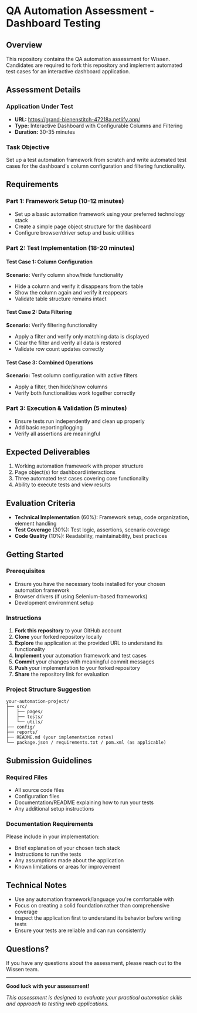 # QA Automation Assessment - Dashboard Testing

## Overview
This repository contains the QA automation assessment for Wissen. Candidates are required to fork this repository and implement automated test cases for an interactive dashboard application.

## Assessment Details

### Application Under Test
- **URL:** https://grand-bienenstitch-47218a.netlify.app/
- **Type:** Interactive Dashboard with Configurable Columns and Filtering
- **Duration:** 30-35 minutes

### Task Objective
Set up a test automation framework from scratch and write automated test cases for the dashboard's column configuration and filtering functionality.

## Requirements

### Part 1: Framework Setup (10-12 minutes)
- Set up a basic automation framework using your preferred technology stack
- Create a simple page object structure for the dashboard
- Configure browser/driver setup and basic utilities

### Part 2: Test Implementation (18-20 minutes)

#### Test Case 1: Column Configuration
**Scenario:** Verify column show/hide functionality
- Hide a column and verify it disappears from the table
- Show the column again and verify it reappears
- Validate table structure remains intact

#### Test Case 2: Data Filtering  
**Scenario:** Verify filtering functionality
- Apply a filter and verify only matching data is displayed
- Clear the filter and verify all data is restored
- Validate row count updates correctly

#### Test Case 3: Combined Operations
**Scenario:** Test column configuration with active filters
- Apply a filter, then hide/show columns
- Verify both functionalities work together correctly

### Part 3: Execution & Validation (5 minutes)
- Ensure tests run independently and clean up properly
- Add basic reporting/logging
- Verify all assertions are meaningful

## Expected Deliverables
1. Working automation framework with proper structure
2. Page object(s) for dashboard interactions
3. Three automated test cases covering core functionality
4. Ability to execute tests and view results

## Evaluation Criteria
- **Technical Implementation** (60%): Framework setup, code organization, element handling
- **Test Coverage** (30%): Test logic, assertions, scenario coverage  
- **Code Quality** (10%): Readability, maintainability, best practices

## Getting Started

### Prerequisites
- Ensure you have the necessary tools installed for your chosen automation framework
- Browser drivers (if using Selenium-based frameworks)
- Development environment setup

### Instructions
1. **Fork this repository** to your GitHub account
2. **Clone** your forked repository locally
3. **Explore** the application at the provided URL to understand its functionality
4. **Implement** your automation framework and test cases
5. **Commit** your changes with meaningful commit messages
6. **Push** your implementation to your forked repository
7. **Share** the repository link for evaluation

### Project Structure Suggestion
```
your-automation-project/
├── src/
│   ├── pages/
│   ├── tests/
│   └── utils/
├── config/
├── reports/
├── README.md (your implementation notes)
└── package.json / requirements.txt / pom.xml (as applicable)
```

## Submission Guidelines

### Required Files
- All source code files
- Configuration files
- Documentation/README explaining how to run your tests
- Any additional setup instructions

### Documentation Requirements
Please include in your implementation:
- Brief explanation of your chosen tech stack
- Instructions to run the tests
- Any assumptions made about the application
- Known limitations or areas for improvement

## Technical Notes
- Use any automation framework/language you're comfortable with
- Focus on creating a solid foundation rather than comprehensive coverage
- Inspect the application first to understand its behavior before writing tests
- Ensure your tests are reliable and can run consistently

## Questions?
If you have any questions about the assessment, please reach out to the Wissen team.

---

**Good luck with your assessment!**

*This assessment is designed to evaluate your practical automation skills and approach to testing web applications.*
